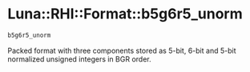 # Luna::RHI::Format::b5g6r5_unorm

```c++
b5g6r5_unorm
```

Packed format with three components stored as 5-bit, 6-bit and 5-bit normalized unsigned integers in BGR order. 

